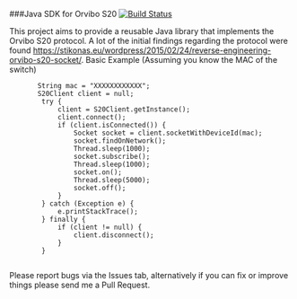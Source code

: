 ###Java SDK for Orvibo S20 [![Build Status](https://travis-ci.org/tavalin/s20-sdk.svg?branch=master)](https://travis-ci.org/tavalin/s20-sdk)

This project aims to provide a reusable Java library that implements the Orvibo S20 protocol.
A lot of the initial findings regarding the protocol were found https://stikonas.eu/wordpress/2015/02/24/reverse-engineering-orvibo-s20-socket/.
Basic Example (Assuming you know the MAC of the switch)

```
       String mac = "XXXXXXXXXXXX"; 
       S20Client client = null;
        try {
            client = S20Client.getInstance();
            client.connect();
            if (client.isConnected()) {
                Socket socket = client.socketWithDeviceId(mac);
                socket.findOnNetwork();
                Thread.sleep(1000);
                socket.subscribe();
                Thread.sleep(1000);
                socket.on();
                Thread.sleep(5000);
                socket.off();
            }
        } catch (Exception e) {
            e.printStackTrace();
        } finally {
            if (client != null) {
                client.disconnect();
            }
        }
	
```

Please report bugs via the Issues tab, alternatively if you can fix or improve things please send me a Pull Request.
